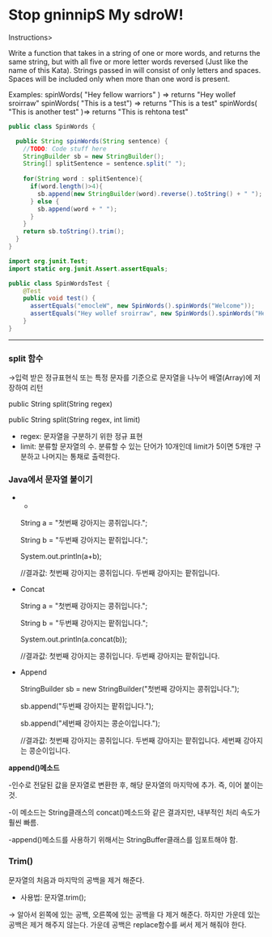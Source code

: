 # Stop gninnipS My sdroW!

Instructions>

Write a function that takes in a string of one or more words, and returns the same string, but with all five or more letter words reversed (Just like the name of this Kata). Strings passed in will consist of only letters and spaces. Spaces will be included only when more than one word is present.

Examples: spinWords( "Hey fellow warriors" ) => returns "Hey wollef sroirraw" spinWords( "This is a test") => returns "This is a test" spinWords( "This is another test" )=> returns "This is rehtona test"

```java
public class SpinWords {

  public String spinWords(String sentence) {
    //TODO: Code stuff here
    StringBuilder sb = new StringBuilder();
    String[] splitSentence = sentence.split(" ");
    
    for(String word : splitSentence){
      if(word.length()>4){
        sb.append(new StringBuilder(word).reverse().toString() + " ");
      } else {
        sb.append(word + " ");
      }
    }
    return sb.toString().trim();
  }
}
```

```java
import org.junit.Test;
import static org.junit.Assert.assertEquals;

public class SpinWordsTest {
    @Test
    public void test() {
      assertEquals("emocleW", new SpinWords().spinWords("Welcome"));
      assertEquals("Hey wollef sroirraw", new SpinWords().spinWords("Hey fellow warriors"));
    }  
}
```

---

### **split 함수**

→입력 받은 정규표현식 또는 특정 문자를 기준으로 문자열을 나누어 배열(Array)에 저장하여 리턴

public String split(String regex)

public String split(String regex, int limit)

- regex: 문자열을 구분하기 위한 정규 표현
- limit: 분류할 문자열의 수. 분류할 수 있는 단어가 10개인데 limit가 5이면 5개만 구분하고 나머지는 통채로 출력한다.

### **Java에서 문자열 붙이기**

- +

    String a = "첫번째 강아지는 콩쥐입니다.";

    String b = "두번째 강아지는 팥쥐입니다.";

    System.out.println(a+b); 

    //결과값: 첫번째 강아지는 콩쥐입니다. 두번째 강아지는 팥쥐입니다.

- Concat

    String a = "첫번째 강아지는 콩쥐입니다.";

    String b = "두번째 강아지는 팥쥐입니다.";

    System.out.println(a.concat(b)); 

    //결과값: 첫번째 강아지는 콩쥐입니다. 두번째 강아지는 팥쥐입니다.

- Append

    StringBuilder sb = new StringBuilder("첫번째 강아지는 콩쥐입니다.");

    sb.append("두번째 강아지는 팥쥐입니다.");

    sb.append("세번째 강아지는 콩순이입니다.");

    //결과값: 첫번째 강아지는 콩쥐입니다. 두번째 강아지는 팥쥐입니다. 세번째 강아지는 콩순이입니다.

**append()메소드**

-인수로 전달된 값을 문자열로 변환한 후, 해당 문자열의 마지막에 추가. 즉, 이어 붙이는 것.

-이 메소드는 String클래스의 concat()메소드와 같은 결과지만, 내부적인 처리 속도가 훨씬 빠름.

-append()메소드를 사용하기 위해서는 StringBuffer클래스를 임포트해야 함.

### **Trim()**

문자열의 처음과 마지막의 공백을 제거 해준다.

- 사용법: 문자열.trim();

→ 알아서 왼쪽에 있는 공백, 오른쪽에 있는 공백을 다 제거 해준다. 하지만 가운데 있는 공백은 제거 해주지 않는다. 가운데 공백은 replace함수를 써서 제거 해줘야 한다.